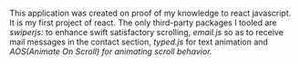 This application was created on proof of my knowledge to react javascript. It is my first project of react. The only third-party packages I tooled are <i>swiperjs:</i> to enhance swift satisfactory scrolling, <i>email.js</i> so as to receive mail messages in the contact section, <i>typed.js</i> for text animation and <i>AOS(Animate On Scroll)<i/> for animating scroll behavior. 